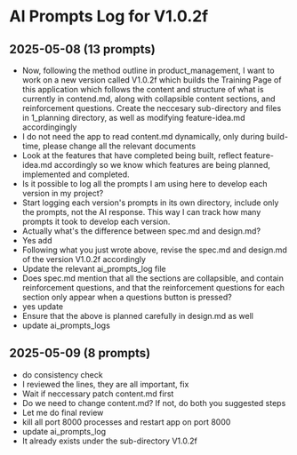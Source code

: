 # AI Prompts Log for V1.0.2f

## 2025-05-08 (13 prompts)
- Now, following the method outline in product_management, I want to work on a new version called V1.0.2f which builds the Training Page of this application which follows the content and structure of what is currently in contend.md, along with collapsible content sections, and reinforcement questions. Create the neccesary sub-directory and files in 1_planning directory, as well as modifying feature-idea.md accordingingly
- I do not need the app to read content.md dynamically, only during build-time, please change all the relevant documents
- Look at the features that have completed being built, reflect feature-idea.md accordingly so we know which features are being planned, implemented and completed.
- Is it possible to log all the prompts I am using here to develop each version in my project?
- Start logging each version's prompts in its own directory, include only the prompts, not the AI response. This way I can track how many prompts it took to develop each version.
- Actually what's the difference between spec.md and design.md?
- Yes add
- Following what you just wrote above, revise the spec.md and design.md of the version V1.0.2f accordingly
- Update the relevant ai_prompts_log file
- Does spec.md mention that all the sections are collapsible, and contain reinforcement questions, and that the reinforcement questions for each section only appear when a questions button is pressed?
- yes update
- Ensure that the above is planned carefully in design.md as well
- update ai_prompts_logs

## 2025-05-09 (8 prompts)
- do consistency check
- I reviewed the lines, they are all important, fix
- Wait if neccessary patch content.md first
- Do we need to change content.md? If not, do both you suggested steps
- Let me do final review
- kill all port 8000 processes and restart app on port 8000
- update ai_prompts_log
- It already exists under the sub-directory V1.0.2f
